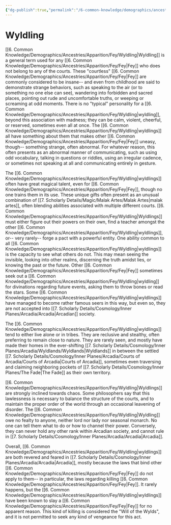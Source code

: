 ```yaml
---
{"dg-publish":true,"permalink":"/6-common-knowledge/demographics/ancestries/apparition/fey/wyldling/","noteIcon":""}
---
```


# Wyldling

[[6. Common Knowledge/Demographics/Ancestries/Apparition/Fey/Wyldling\|Wyldling]] is a general term used for any [[6. Common Knowledge/Demographics/Ancestries/Apparition/Fey/Fey\|Fey]] who does not belong to any of the courts. These "courtless" [[6. Common Knowledge/Demographics/Ancestries/Apparition/Fey/Fey\|Fey]] are commonly considered to be insane-- and even from childhood are said to demonstrate strange behaviors, such as speaking to the air (or to something no one else can see), wandering into forbidden and sacred places, pointing out rude and uncomfortable truths, or weeping or screaming at odd moments. There is no "typical" personality for a [[6. Common Knowledge/Demographics/Ancestries/Apparition/Fey/Wyldling\|wyldling]], beyond this association with madness; they can be calm, violent, cheerful, or reserved, sometimes even all at once. The [[6. Common Knowledge/Demographics/Ancestries/Apparition/Fey/Wyldling\|wyldlings]] all have something about them that makes other [[6. Common Knowledge/Demographics/Ancestries/Apparition/Fey/Fey\|Fey]] uneasy, though-- something strange, often abnormal. For whatever reason, this often presents as an abnormal manner of communicating, such as using odd vocabulary, talking in questions or riddles, using an irregular cadence, or sometimes not speaking at all and communicating entirely in gesture.

The [[6. Common Knowledge/Demographics/Ancestries/Apparition/Fey/Wyldling\|wyldlings]] often have great magical talent, even for [[6. Common Knowledge/Demographics/Ancestries/Apparition/Fey/Fey\|Fey]], though no one trains them in its use. These unique gifts often present as an unusual combination of [[7. Scholarly Details/Magic/Malak Artes/Malak Artes\|malak artes]], often blending abilities associated with multiple different courts. [[6. Common Knowledge/Demographics/Ancestries/Apparition/Fey/Wyldling\|Wyldlings]] must either figure out their powers on their own, find a teacher amongst the other [[6. Common Knowledge/Demographics/Ancestries/Apparition/Fey/Wyldling\|wyldlings]], or-- very rarely-- forge a pact with a powerful entity. One ability common to all [[6. Common Knowledge/Demographics/Ancestries/Apparition/Fey/Wyldling\|wyldlings]] is the capacity to see what others do not. This may mean seeing the invisible, looking into other realms, discerning the truth amidst lies, or knowing the past or the future. Other [[6. Common Knowledge/Demographics/Ancestries/Apparition/Fey/Fey\|Fey]] sometimes seek out a [[6. Common Knowledge/Demographics/Ancestries/Apparition/Fey/Wyldling\|wyldling]] for divinations regarding future events, asking them to throw bones or read the stars. Some [[6. Common Knowledge/Demographics/Ancestries/Apparition/Fey/Wyldling\|wyldlings]] have managed to become rather famous seers in this way, but even so, they are not accepted into [[7. Scholarly Details/Cosmology/Inner Planes/Arcadia/Arcadia\|Arcadian]] society. 

The [[6. Common Knowledge/Demographics/Ancestries/Apparition/Fey/Wyldling\|wyldlings]] tend to either live alone or in tribes. They are reclusive and stealthy, often preferring to remain close to nature. They are rarely seen, and mostly have made their homes in the ever-shifting [[7. Scholarly Details/Cosmology/Inner Planes/Arcadia/Wyldlands/Wyldlands\|Wyldlands]] in between the settled [[7. Scholarly Details/Cosmology/Inner Planes/Arcadia/Courts of Arcadia/Courts of Arcadia\|Courts of Arcadia]], sometimes even traversing and claiming neighboring pockets of [[7. Scholarly Details/Cosmology/Inner Planes/The Fade\|The Fade]] as their own territory. 

[[6. Common Knowledge/Demographics/Ancestries/Apparition/Fey/Wyldling\|Wyldlings]] are strongly inclined towards chaos. Some philosophers say that this lawlessness is necessary to balance the structure of the courts, and to maintain the proper order of the world through an occasional leavening of disorder. The [[6. Common Knowledge/Demographics/Ancestries/Apparition/Fey/Wyldling\|Wyldling]] owe no fealty to anyone, neither lord nor lady nor seasonal monarch. No one can tell them what to do or how to channel their power. Conversely, they can never hold any other rank within Arcadian society, and cannot rule in [[7. Scholarly Details/Cosmology/Inner Planes/Arcadia/Arcadia\|Arcadia]]. 

Overall, [[6. Common Knowledge/Demographics/Ancestries/Apparition/Fey/Wyldling\|wyldlings]] are both revered and feared in [[7. Scholarly Details/Cosmology/Inner Planes/Arcadia/Arcadia\|Arcadia]], mostly because the laws that bind other [[6. Common Knowledge/Demographics/Ancestries/Apparition/Fey/Fey\|Fey]] do not apply to them-- in particular, the laws regarding killing [[6. Common Knowledge/Demographics/Ancestries/Apparition/Fey/Fey\|Fey]]. It rarely happens, but the [[6. Common Knowledge/Demographics/Ancestries/Apparition/Fey/Wyldling\|wyldlings]] have been known to slay a [[6. Common Knowledge/Demographics/Ancestries/Apparition/Fey/Fey\|Fey]] for no apparent reason. This kind of killing is considered the "Will of the Wylds", and it is not permitted to seek any kind of vengeance for this act. 
